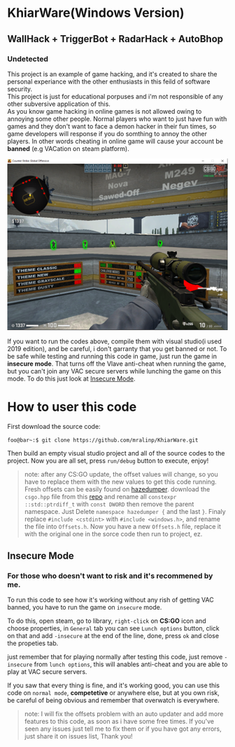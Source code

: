 # KhiarWare(Windows Version)
## WallHack + TriggerBot + RadarHack + AutoBhop
### Undetected
This project is an example of game hacking, and it's created to share the personal experiance with the other enthusiasts in this feild of software security.<br/>
This project is just for educational porpuses and i'm not responsible of any other subversive application of this.<br/>
As you know game hacking in online games is not allowed owing to annoying some other people. Normal players who want to just have fun with games and they don't want to face a demon hacker in their fun times, so game developers will response if you do somthing to annoy the other players. In other words cheating in online game will cause your account be **banned** (e.g VACation on steam platform).<br/>

![menu image](demo.png)


If you want to run the codes above, compile them with visual studio(i used 2019 edition), and be careful, i don't garranty that you get banned or not. To be safe while testing and running this code in game, just run the game in **insecure mode**. That turns off the Vlave anti-cheat when running the game, but you can't join any VAC secure servers while lunching the game on this mode. To do this just look at [Insecure Mode](#insecure-mode).

# How to user this code

First download the source code:
```console
foo@bar~:$ git clone https://github.com/mralinp/KhiarWare.git  
```

Then build an empty visual studio project and all of the source codes to the project. Now you are all set, press `run/debug` button to execute, enjoy!

> note: after any CS:GO update, the offset values will change, so you have to replace them with the new values to get this code running. Fresh offsets can be easily found on [hazedumper](https://github.com/frk1/hazedumper). download the `csgo.hpp` file from this [repo](https://github.com/frk1/hazedumper) and rename all `constexpr ::std::ptrdiff_t` with `const DWORD` then remove the parent namespace. Just Delete `namespace hazedumper {` and the last `}`. Finaly replace `#include <cstdint>` with `#include <windows.h>`, and rename the file into `Offsets.h`. Now you have a new `Offsets.h` file, replace it with the original one in the sorce code then run to project, ez.

## Insecure Mode
### For those who doesn't want to risk and it's recommened by me.
To run this code to see how it's working without any rish of getting VAC banned, you have to run the game on `insecure` mode. 

To do this, open steam, go to library, `right-click` on **CS:GO** icon and choose properties, in  `General` tab you can see `Lunch options` button, click on that and add `-insecure` at the end of the line, done, press `ok` and close the propeties tab.

just remember that for playing normally after testing this code, just remove `-insecure` from `lunch options`, this will anables anti-cheat and you are able to play at VAC secure servers.

If you saw that every thing is fine, and it's working good, you can use this code on `normal mode`, **competetive** or anywhere else, but at you own risk, be careful of being obvious and remember that overwatch is everywhere.

> note: I will fix the offsets problem with an auto updater and add more features to this code, as soon as i have some free times. If you've seen any issues just tell me to fix them or if you have got any errors, just share it on issues list, Thank you!
